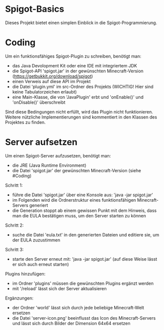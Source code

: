 # Spigot-Basics
Dieses Projekt bietet einen simplen Einblick in die Spigot-Programmierung.


# Coding
Um ein funktionsfähiges Spigot-Plugin zu schreiben, benötigt man:
- das Java Devolopment Kit oder eine IDE mit integriertem JDK
- die Spigot-API 'spigot.jar' in der gewünschten Minecraft-Version (https://getbukkit.org/download/spigot)
- einen Verweis auf diese API im Projekt
- die Datei 'plugin.yml' im src-Ordner des Projekts (WICHTIG! Hier sind keine Tabulatorzeichen erlaubt)
- eine Main-Klasse, die von 'JavaPlugin' erbt und 'onEnable()' und 'onDisable()' überschreibt

Sind diese Bedingungen nicht erfüllt, wird das Plugin nicht funktionieren.
Weitere nützliche Implementierungen sind kommentiert in den Klassen des Projektes zu finden.


# Server aufsetzen
Um einen Spigot-Server aufzusetzen, benötigt man:
- die JRE (Java Runtime Environment)
- die Datei 'spigot.jar' der gewünschten Minecraft-Version (siehe #Coding)

Schritt 1:
- führe die Datei 'spigot.jar' über eine Konsole aus: 'java -jar spigot.jar'
- im Folgenden wird die Ordnerstruktur eines funktionsfähigen Minecraft-Servers generiert
- die Generation stoppt ab einem gewissen Punkt mit dem Hinweis, dass man die EULA bestätigen muss, um den Server starten zu können

Schritt 2:
- suche die Datei 'eula.txt' in den generierten Dateien und editiere sie, um der EULA zuzustimmen

Schritt 3:
- starte den Server erneut mit: 'java -jar spigot.jar' (auf diese Weise lässt er sich auch erneut starten)

Plugins hinzufügen:
- im Ordner 'plugins' müssen die gewünschten Plugins ergänzt werden
- mit '/reload' lässt sich der Server aktualisieren

Ergänzungen:
- der Ordner 'world' lässt sich durch jede beliebige Minecraft-Welt ersetzen
- die Datei 'server-icon.png' beeinflusst das Icon des Minecraft-Servers und lässt sich durch Bilder der Dimension 64x64 ersetzen
